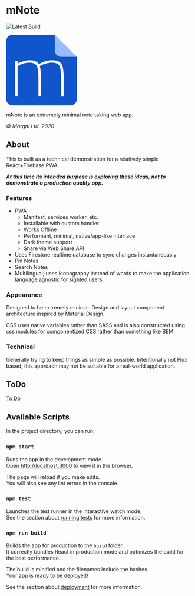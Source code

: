 # mNote

[![Latest Build](https://travis-ci.org/margni/note.svg?branch=master)](https://travis-ci.org/github/margni/note)

[![note.margni.com](public/logo192.png)](https://note.margni.com)

mNote is an extremely minimal note taking web app.

_© Margni Ltd. 2020_

## About

This is built as a technical demonstration for a relatively simple React+Firebase PWA.

**_At this time its intended purpose is exploring these ideas, not to demonstrate a production quality app._**

### Features

-   PWA
    -   Manifest, services worker, etc.
    -   Installable with custom handler
    -   Works Offline
    -   Performant, minimal, native/app-like interface
    -   Dark theme support
    -   Share via Web Share API
-   Uses Firestore realtime database to sync changes instantaneously
-   Pin Notes
-   Search Notes
-   Multilingual; uses iconography instead of words to make the application language agnostic for sighted users.

### Appearance

Designed to be extremely minimal. Design and layout component architecture inspired by Material Design.

CSS uses native variables rather than SASS and is also constructed using css modules for componentized CSS rather than something like BEM.

### Technical

Generally trying to keep things as simple as possible. Intentionally not Flux based, this approach may not be suitable for a real-world application.

## ToDo

[To Do](./TODO.md)

## Available Scripts

In the project directory, you can run:

### `npm start`

Runs the app in the development mode.<br />
Open [http://localhost:3000](http://localhost:3000) to view it in the browser.

The page will reload if you make edits.<br />
You will also see any lint errors in the console.

### `npm test`

Launches the test runner in the interactive watch mode.<br />
See the section about [running tests](https://facebook.github.io/create-react-app/docs/running-tests) for more information.

### `npm run build`

Builds the app for production to the `build` folder.<br />
It correctly bundles React in production mode and optimizes the build for the best performance.

The build is minified and the filenames include the hashes.<br />
Your app is ready to be deployed!

See the section about [deployment](https://facebook.github.io/create-react-app/docs/deployment) for more information.

